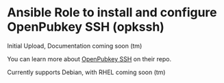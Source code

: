 # Ansible Role to install and configure OpenPubkey SSH (opkssh)

Initial Upload,
Documentation coming soon (tm)

You can learn more about [OpenPubkey SSH](https://github.com/openpubkey/opkssh/) on their repo.

Currently supports Debian, with RHEL coming soon (tm)